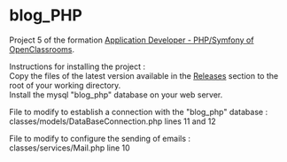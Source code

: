 # blog_PHP

Project 5 of the formation [Application Developer - PHP/Symfony of OpenClassrooms](https://openclassrooms.com/fr/paths/500-developpeur-dapplication-php-symfony).

Instructions for installing the project :<br>
Copy the files of the latest version available in the [Releases](https://github.com/l-lemaitre/blog_php/releases) section to the root of your working directory.<br>
Install the mysql "blog_php" database on your web server.

File to modify to establish a connection with the "blog_php" database :<br>
classes/models/DataBaseConnection.php lines 11 and 12

File to modify to configure the sending of emails :<br>
classes/services/Mail.php line 10
